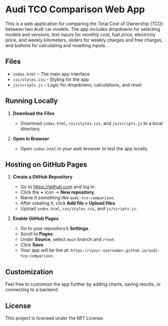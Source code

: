 
# Audi TCO Comparison Web App

This is a web application for comparing the Total Cost of Ownership (TCO) between two Audi car models. The app includes dropdowns for selecting models and versions, text inputs for monthly cost, fuel price, electricity price, and weekly kilometers, sliders for weekly charges and free charges, and buttons for calculating and resetting inputs.

## Files
- `index.html` – The main app interface
- `css/styles.css` – Styling for the app
- `js/scripts.js` – Logic for dropdowns, calculations, and reset

## Running Locally
1. **Download the Files**
   - Download `index.html`, `css/styles.css`, and `js/scripts.js` to a local directory.

2. **Open in Browser**
   - Open `index.html` in your web browser to test the app locally.

## Hosting on GitHub Pages
1. **Create a GitHub Repository**
   - Go to https://github.com and log in.
   - Click the **+** icon → **New repository**.
   - Name it something like `audi-tco-comparison`.
   - After creating it, click **Add file > Upload files**.
   - Upload `index.html`, `css/styles.css`, and `js/scripts.js`.

2. **Enable GitHub Pages**
   - Go to your repository’s **Settings**.
   - Scroll to **Pages**.
   - Under **Source**, select `main` branch and `/root`.
   - Click **Save**.
   - Your app will be live at: `https://<your-username>.github.io/audi-tco-comparison`.

## Customization
Feel free to customize the app further by adding charts, saving results, or connecting to a backend.

## License
This project is licensed under the MIT License.
